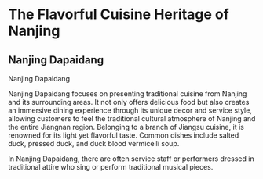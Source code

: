 # The Flavorful Cuisine Heritage of Nanjing

## Nanjing Dapaidang

<Chinese word="南京大排档">
Nanjing Dapaidang
</Chinese>

Nanjing Dapaidang focuses on presenting traditional cuisine from Nanjing and its surrounding areas. It not only offers delicious food but also creates an immersive dining experience through its unique decor and service style, allowing customers to feel the traditional cultural atmosphere of Nanjing and the entire Jiangnan region. Belonging to a branch of Jiangsu cuisine, it is renowned for its light yet flavorful taste. Common dishes include salted duck, pressed duck, and duck blood vermicelli soup.

In Nanjing Dapaidang, there are often service staff or performers dressed in traditional attire who sing or perform traditional musical pieces.

<YouTube link="https://youtu.be/2Kg8WGjb0-Q?si=4A8zi_pA_eT1icBS">
<template #cover><img src="../assets/youtube/our-first-nanjing-duck-feast-in-china.jpg" alt="Our First Nanjing Duck FEAST in China" /></template>
<template #title>Our First Nanjing Duck FEAST in China 🇨🇳</template>
<template #author>Two Mad Explorers</template>
<template #description>Today, we are trying our first Nanjing duck alongside a whole bunch of other Nanjing cuisine specialties. Nanjing, China has an unreal amount of delicious food to try, but this was by far our favourite food experience in the city.</template>
</YouTube>